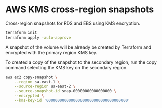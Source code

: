 # AWS KMS cross-region snapshots

Cross-region snapshots for RDS and EBS using KMS encryption.

```sh
terraform init
terraform apply -auto-approve
```

A snapshot of the volume will be already be created by Terraform and encrypted with the primary region KMS key.

To created a copy of the snapshot to the secondary region, run the copy command selecting the KMS key on the secondary region.

```sh
aws ec2 copy-snapshot \
    --region sa-east-1 \
    --source-region us-east-2 \
    --source-snapshot-id snap-00000000000000000 \
    --encrypted \
    --kms-key-id '000000000000000000000000000000000000'
```
